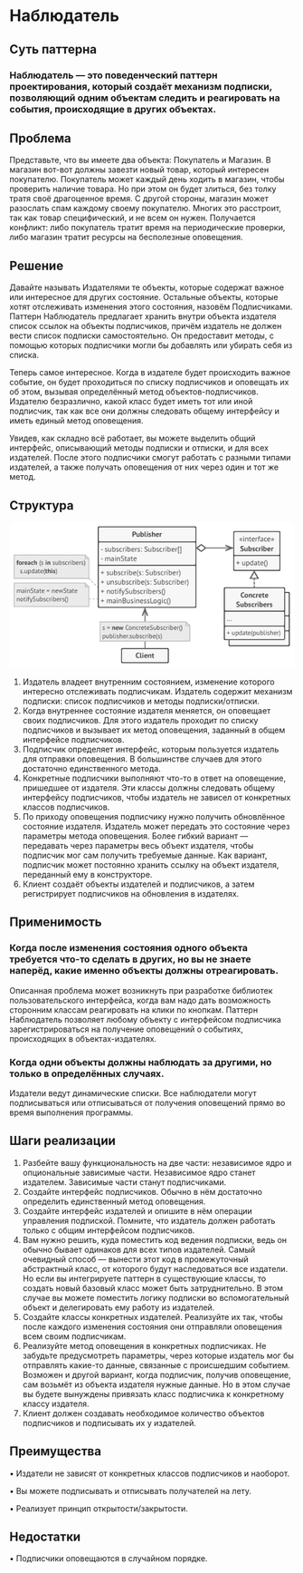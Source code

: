 # Наблюдатель
## Суть паттерна
### Наблюдатель — это поведенческий паттерн проектирования, который создаёт механизм подписки, позволяющий одним объектам следить и реагировать на события, происходящие в других объектах.
## Проблема
Представьте, что вы имеете два объекта: Покупатель и Магазин. В магазин вот-вот должны завезти новый товар, который интересен покупателю.
Покупатель может каждый день ходить в магазин, чтобы проверить наличие товара. Но при этом он будет злиться, без толку тратя своё драгоценное время.
С другой стороны, магазин может разослать спам каждому своему покупателю. Многих это расстроит, так как товар специфический, и не всем он нужен.
Получается конфликт: либо покупатель тратит время на периодические проверки, либо магазин тратит ресурсы на бесполезные оповещения.
## Решение
Давайте называть Издателями те объекты, которые содержат важное или интересное для других состояние. Остальные объекты, которые хотят отслеживать изменения этого состояния, назовём Подписчиками.
Паттерн Наблюдатель предлагает хранить внутри объекта издателя список ссылок на объекты подписчиков, причём издатель не должен вести список подписки самостоятельно. Он предоставит методы, с помощью которых подписчики могли бы добавлять или убирать себя из списка.

Теперь самое интересное. Когда в издателе будет происходить важное событие, он будет проходиться по списку подписчиков и оповещать их об этом, вызывая определённый метод объектов-подписчиков.
Издателю безразлично, какой класс будет иметь тот или иной подписчик, так как все они должны следовать общему интерфейсу и иметь единый метод оповещения.


Увидев, как складно всё работает, вы можете выделить общий интерфейс, описывающий методы подписки и отписки, и для всех издателей. После этого подписчики смогут работать с разными типами издателей, а также получать оповещения от них через один и тот же метод.
## Структура
![.](https://github.com/leha2976/Project/blob/master/%D0%9F%D0%B0%D1%82%D1%82%D0%B5%D1%80%D0%BD%D1%8B/%D0%9D%D0%B0%D0%B1%D0%BB%D1%8E%D0%B4%D0%B0%D1%82%D0%B5%D0%BB%D1%8C/%D0%9D%D0%B0%D0%B1%D0%BB%D1%8E%D0%B4%D0%B0%D1%82%D0%B5%D0%BB%D1%8C.gif) 
1.	Издатель владеет внутренним состоянием, изменение которого интересно отслеживать подписчикам. Издатель содержит механизм подписки: список подписчиков и методы подписки/отписки.
2.	Когда внутреннее состояние издателя меняется, он оповещает своих подписчиков. Для этого издатель проходит по списку подписчиков и вызывает их метод оповещения, заданный в общем интерфейсе подписчиков.
3.	Подписчик определяет интерфейс, которым пользуется издатель для отправки оповещения. В большинстве случаев для этого достаточно единственного метода.
4.	Конкретные подписчики выполняют что-то в ответ на оповещение, пришедшее от издателя. Эти классы должны следовать общему интерфейсу подписчиков, чтобы издатель не зависел от конкретных классов подписчиков.
5.	По приходу оповещения подписчику нужно получить обновлённое состояние издателя. Издатель может передать это состояние через параметры метода оповещения. Более гибкий вариант — передавать через параметры весь объект издателя, чтобы подписчик мог сам получить требуемые данные. Как вариант, подписчик может постоянно хранить ссылку на объект издателя, переданный ему в конструкторе.
6.	Клиент создаёт объекты издателей и подписчиков, а затем регистрирует подписчиков на обновления в издателях.
## Применимость
### Когда после изменения состояния одного объекта требуется что-то сделать в других, но вы не знаете наперёд, какие именно объекты должны отреагировать.
 Описанная проблема может возникнуть при разработке библиотек пользовательского интерфейса, когда вам надо дать возможность сторонним классам реагировать на клики по кнопкам.
Паттерн Наблюдатель позволяет любому объекту с интерфейсом подписчика зарегистрироваться на получение оповещений о событиях, происходящих в объектах-издателях.
### Когда одни объекты должны наблюдать за другими, но только в определённых случаях.
 Издатели ведут динамические списки. Все наблюдатели могут подписываться или отписываться от получения оповещений прямо во время выполнения программы.
## Шаги реализации
1.	Разбейте вашу функциональность на две части: независимое ядро и опциональные зависимые части. Независимое ядро станет издателем. Зависимые части станут подписчиками.
2.	Создайте интерфейс подписчиков. Обычно в нём достаточно определить единственный метод оповещения.
3.	Создайте интерфейс издателей и опишите в нём операции управления подпиской. Помните, что издатель должен работать только с общим интерфейсом подписчиков.
4.	Вам нужно решить, куда поместить код ведения подписки, ведь он обычно бывает одинаков для всех типов издателей. Самый очевидный способ — вынести этот код в промежуточный абстрактный класс, от которого будут наследоваться все издатели.
Но если вы интегрируете паттерн в существующие классы, то создать новый базовый класс может быть затруднительно. В этом случае вы можете поместить логику подписки во вспомогательный объект и делегировать ему работу из издателей.
5.	Создайте классы конкретных издателей. Реализуйте их так, чтобы после каждого изменения состояния они отправляли оповещения всем своим подписчикам.
6.	Реализуйте метод оповещения в конкретных подписчиках. Не забудьте предусмотреть параметры, через которые издатель мог бы отправлять какие-то данные, связанные с происшедшим событием.
Возможен и другой вариант, когда подписчик, получив оповещение, сам возьмёт из объекта издателя нужные данные. Но в этом случае вы будете вынуждены привязать класс подписчика к конкретному классу издателя.
7.	Клиент должен создавать необходимое количество объектов подписчиков и подписывать их у издателей.
## Преимущества 
•	 Издатели не зависят от конкретных классов подписчиков и наоборот.

•	 Вы можете подписывать и отписывать получателей на лету.

•	 Реализует принцип открытости/закрытости.
## Недостатки
•	 Подписчики оповещаются в случайном порядке.

